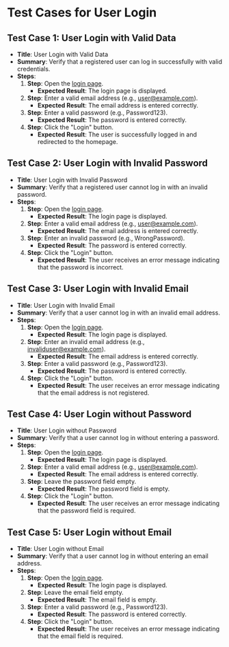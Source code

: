 # Test Cases for User Login

## Test Case 1: User Login with Valid Data
- **Title**: User Login with Valid Data
- **Summary**: Verify that a registered user can log in successfully with valid credentials.
- **Steps**:
  1. **Step**: Open the [login page](https://skleptest.pl/login).
     - **Expected Result**: The login page is displayed.
  2. **Step**: Enter a valid email address (e.g., user@example.com).
     - **Expected Result**: The email address is entered correctly.
  3. **Step**: Enter a valid password (e.g., Password123).
     - **Expected Result**: The password is entered correctly.
  4. **Step**: Click the "Login" button.
     - **Expected Result**: The user is successfully logged in and redirected to the homepage.

## Test Case 2: User Login with Invalid Password
- **Title**: User Login with Invalid Password
- **Summary**: Verify that a registered user cannot log in with an invalid password.
- **Steps**:
  1. **Step**: Open the [login page](https://skleptest.pl/login).
     - **Expected Result**: The login page is displayed.
  2. **Step**: Enter a valid email address (e.g., user@example.com).
     - **Expected Result**: The email address is entered correctly.
  3. **Step**: Enter an invalid password (e.g., WrongPassword).
     - **Expected Result**: The password is entered correctly.
  4. **Step**: Click the "Login" button.
     - **Expected Result**: The user receives an error message indicating that the password is incorrect.

## Test Case 3: User Login with Invalid Email
- **Title**: User Login with Invalid Email
- **Summary**: Verify that a user cannot log in with an invalid email address.
- **Steps**:
  1. **Step**: Open the [login page](https://skleptest.pl/login).
     - **Expected Result**: The login page is displayed.
  2. **Step**: Enter an invalid email address (e.g., invaliduser@example.com).
     - **Expected Result**: The email address is entered correctly.
  3. **Step**: Enter a valid password (e.g., Password123).
     - **Expected Result**: The password is entered correctly.
  4. **Step**: Click the "Login" button.
     - **Expected Result**: The user receives an error message indicating that the email address is not registered.

## Test Case 4: User Login without Password
- **Title**: User Login without Password
- **Summary**: Verify that a user cannot log in without entering a password.
- **Steps**:
  1. **Step**: Open the [login page](https://skleptest.pl/login).
     - **Expected Result**: The login page is displayed.
  2. **Step**: Enter a valid email address (e.g., user@example.com).
     - **Expected Result**: The email address is entered correctly.
  3. **Step**: Leave the password field empty.
     - **Expected Result**: The password field is empty.
  4. **Step**: Click the "Login" button.
     - **Expected Result**: The user receives an error message indicating that the password field is required.

## Test Case 5: User Login without Email
- **Title**: User Login without Email
- **Summary**: Verify that a user cannot log in without entering an email address.
- **Steps**:
  1. **Step**: Open the [login page](https://skleptest.pl/login).
     - **Expected Result**: The login page is displayed.
  2. **Step**: Leave the email field empty.
     - **Expected Result**: The email field is empty.
  3. **Step**: Enter a valid password (e.g., Password123).
     - **Expected Result**: The password is entered correctly.
  4. **Step**: Click the "Login" button.
     - **Expected Result**: The user receives an error message indicating that the email field is required.
